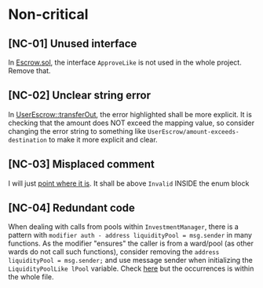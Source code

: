 # Non-critical
## [NC-01] Unused interface
In [Escrow.sol](https://github.com/code-423n4/2023-09-centrifuge/blob/512e7a71ebd9ae76384f837204216f26380c9f91/src/Escrow.sol#L7C1-L9C2), the interface `ApproveLike` is not used in the whole project. Remove that.

## [NC-02] Unclear string error
In [UserEscrow::transferOut](https://github.com/code-423n4/2023-09-centrifuge/blob/512e7a71ebd9ae76384f837204216f26380c9f91/src/UserEscrow.sol#L37C1-L37C91), the error highlighted shall be more explicit. It is checking that the amount does NOT exceed the mapping value, so consider changing the error string to something like `UserEscrow/amount-exceeds-destination` to make it more explicit and clear.

## [NC-03] Misplaced comment
I will just [point where it is](https://github.com/code-423n4/2023-09-centrifuge/blob/512e7a71ebd9ae76384f837204216f26380c9f91/src/gateway/Messages.sol#L10). It shall be above `Invalid` INSIDE the enum block

## [NC-04] Redundant code
When dealing with calls from pools within `InvestmentManager`, there is a pattern with `modifier auth - address liquidityPool = msg.sender` in many functions. As the modifier "ensures" the caller is from a ward/pool (as other wards do not call such functions), consider removing the `address liquidityPool = msg.sender;` and use message sender when initializing the `LiquidityPoolLike lPool` variable. Check [here](https://github.com/code-423n4/2023-09-centrifuge/blob/512e7a71ebd9ae76384f837204216f26380c9f91/src/InvestmentManager.sol#L117C74-L119C68) but the occurrences is within the whole file.